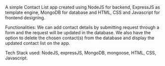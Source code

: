 A simple Contact List app created using NodeJS for backend, ExpressJS as template engine, MongoDB for database and HTML, CSS and Javascript for frontend designing.

Functionalities: We can add contact details by submitting request through a form and the request will be updated in the database. We also have the option to delete the chosen contact(s) from the database and display the updated contact list on the app.

Tech Stack used: NodeJS, expressJS, MongoDB, mongoose, HTML, CSS, Javascript.